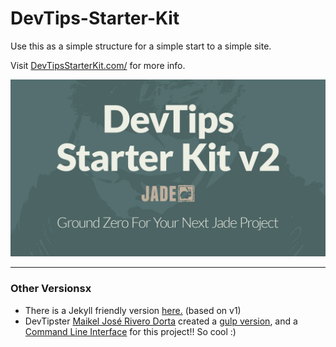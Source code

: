 ﻿# DevTips-Starter-Kit

Use this as a simple structure for a simple start to a simple site.

Visit [DevTipsStarterKit.com/](http://devtipsstarterkit.com) for more info.

<img src="https://github.com/DevTips/DevTips-Starter-Kit/blob/master/assets/img/starter-kit-cover.jpg?raw=true"
alt="Watch the video on youtube" />

***

### Other Versionsx

- There is a Jekyll friendly version <a href="https://github.com/DevTips/DevTips-Starter-Kit/tree/Jekyll-Starter-Kit">here.</a> (based on v1)
- DevTipster [Maikel José Rivero Dorta](https://github.com/mriverodorta) created a [gulp version](https://github.com/mriverodorta/DevTips-Starter-Kit/tree/Gulp-Starter-Kit), and a [Command Line Interface](https://github.com/mriverodorta/devtips-cli) for this project!! So cool :)
